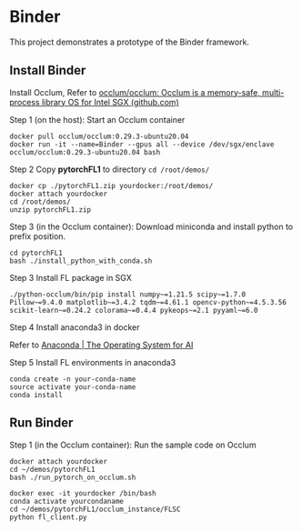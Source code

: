 # Binder

This project demonstrates a prototype of the Binder framework.

## Install Binder

Install Occlum, Refer to [occlum/occlum: Occlum is a memory-safe, multi-process library OS for Intel SGX (github.com)](https://github.com/occlum/occlum/tree/master)

Step 1 (on the host): Start an Occlum container
```
docker pull occlum/occlum:0.29.3-ubuntu20.04
docker run -it --name=Binder --gpus all --device /dev/sgx/enclave occlum/occlum:0.29.3-ubuntu20.04 bash
```

Step 2  Copy **pytorchFL1** to directory  `cd /root/demos/`

```
docker cp ./pytorchFL1.zip yourdocker:/root/demos/
docker attach yourdocker
cd /root/demos/
unzip pytorchFL1.zip
```

Step 3 (in the Occlum container): Download miniconda and install python to prefix position.

```
cd pytorchFL1
bash ./install_python_with_conda.sh
```

Step 3 Install FL package in SGX

```
./python-occlum/bin/pip install numpy~=1.21.5 scipy~=1.7.0 Pillow~=9.4.0 matplotlib~=3.4.2 tqdm~=4.61.1 opencv-python~=4.5.3.56 scikit-learn~=0.24.2 colorama~=0.4.4 pykeops~=2.1 pyyaml~=6.0
```

Step 4 Install anaconda3 in docker

Refer to [Anaconda | The Operating System for AI](https://www.anaconda.com/)

Step 5 Install FL environments in anaconda3 

```
conda create -n your-conda-name
source activate your-conda-name
conda install 
```



## Run Binder

Step 1 (in the Occlum container): Run the sample code on Occlum

```
docker attach yourdocker
cd ~/demos/pytorchFL1
bash ./run_pytorch_on_occlum.sh
```



```
docker exec -it yourdocker /bin/bash
conda activate yourcondaname
cd ~/demos/pytorchFL1/occlum_instance/FLSC
python fl_client.py
```

